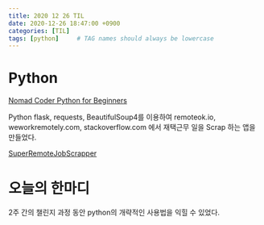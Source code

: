 ```yaml
---
title: 2020 12 26 TIL
date: 2020-12-26 18:47:00 +0900
categories: [TIL]
tags: [python]     # TAG names should always be lowercase
---
```


# Python

[Nomad Coder Python for Beginners](https://nomadcoders.co/python-for-beginners)

Python flask, requests, BeautifulSoup4를 이용하여 remoteok.io, weworkremotely.com, stackoverflow.com 에서 재택근무 일을 Scrap 하는 앱을 만들었다.

[SuperRemoteJobScrapper](https://repl.it/@SamuelSungdev/SuperRemoteJobScrapper)


# 오늘의 한마디

2주 간의 챌린지 과정 동안 python의 개략적인 사용법을 익힐 수 있었다.
